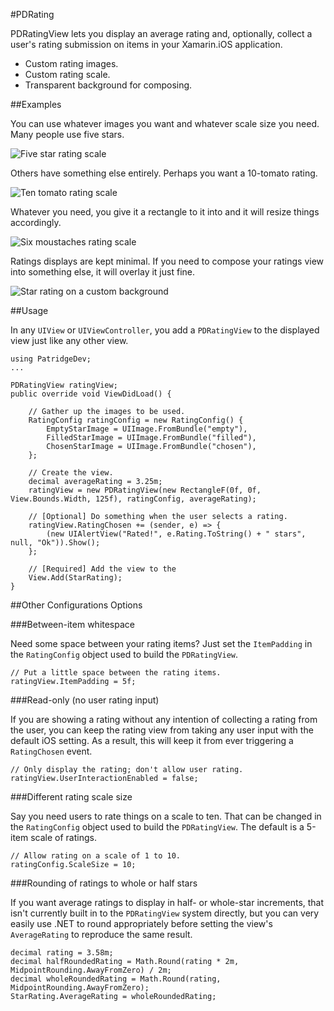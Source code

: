 #PDRating

PDRatingView lets you display an average rating and, optionally, collect a user's rating submission on items in your Xamarin.iOS application.

* Custom rating images.
* Custom rating scale.
* Transparent background for composing.

##Examples

You can use whatever images you want and whatever scale size you need. Many people use five stars.

![Five star rating scale](/screenshots/five-stars-scale.png)

Others have something else entirely. Perhaps you want a 10-tomato rating.

![Ten tomato rating scale](/screenshots/ten-tomatoes-scale.png)

Whatever you need, you give it a rectangle to it into and it will resize things accordingly.

![Six moustaches rating scale](/screenshots/six-moustaches-scale.png)

Ratings displays are kept minimal. If you need to compose your ratings view into something else, it will overlay it just fine.

![Star rating on a custom background](/screenshots/custom-background.png)

##Usage

In any `UIView` or `UIViewController`, you add a `PDRatingView` to the displayed view just like any other view.

    using PatridgeDev;
    ...
    
    PDRatingView ratingView;
    public override void ViewDidLoad() {
        
        // Gather up the images to be used.
        RatingConfig ratingConfig = new RatingConfig() {
            EmptyStarImage = UIImage.FromBundle("empty"),
            FilledStarImage = UIImage.FromBundle("filled"),
            ChosenStarImage = UIImage.FromBundle("chosen"),
        };
        
        // Create the view.
        decimal averageRating = 3.25m;
        ratingView = new PDRatingView(new RectangleF(0f, 0f, View.Bounds.Width, 125f), ratingConfig, averageRating);
        
        // [Optional] Do something when the user selects a rating.
        ratingView.RatingChosen += (sender, e) => {
            (new UIAlertView("Rated!", e.Rating.ToString() + " stars", null, "Ok")).Show();
        };
        
        // [Required] Add the view to the 
        View.Add(StarRating);
    }

##Other Configurations Options

###Between-item whitespace

Need some space between your rating items? Just set the `ItemPadding` in the `RatingConfig` object used to build the `PDRatingView`.

    // Put a little space between the rating items.
    ratingView.ItemPadding = 5f;

###Read-only (no user rating input)

If you are showing a rating without any intention of collecting a rating from the user, you can keep the rating view from taking any user input with the default iOS setting. As a result, this will keep it from ever triggering a `RatingChosen` event.

    // Only display the rating; don't allow user rating.
    ratingView.UserInteractionEnabled = false;
    
###Different rating scale size

Say you need users to rate things on a scale to ten. That can be changed in the `RatingConfig` object used to build the `PDRatingView`. The default is a 5-item scale of ratings.

    // Allow rating on a scale of 1 to 10.
    ratingConfig.ScaleSize = 10;
    
###Rounding of ratings to whole or half stars

If you want average ratings to display in half- or whole-star increments, that isn't currently built in to the `PDRatingView` system directly, but you can very easily use .NET to round appropriately before setting the view's `AverageRating` to reproduce the same result.

    decimal rating = 3.58m;
    decimal halfRoundedRating = Math.Round(rating * 2m, MidpointRounding.AwayFromZero) / 2m;
    decimal wholeRoundedRating = Math.Round(rating, MidpointRounding.AwayFromZero);
    StarRating.AverageRating = wholeRoundedRating;